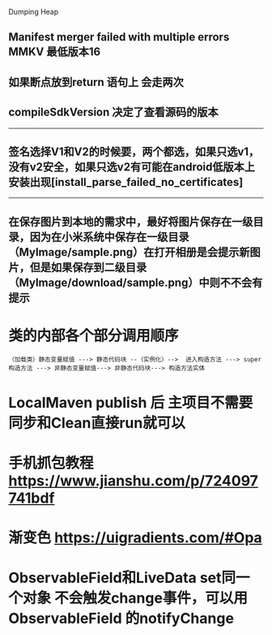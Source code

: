 <string name="leak_canary_notification_dumping">Dumping Heap</string>

## Manifest merger failed with multiple errors  MMKV 最低版本16


## 如果断点放到return 语句上 会走两次
## compileSdkVersion 决定了查看源码的版本
---
## 签名选择V1和V2的时候要，两个都选，如果只选v1，没有v2安全，如果只选v2有可能在android低版本上安装出现[install_parse_failed_no_certificates]
---
## 在保存图片到本地的需求中，最好将图片保存在一级目录，因为在小米系统中保存在一级目录   （MyImage/sample.png）在打开相册是会提示新图片，但是如果保存到二级目录              （MyImage/download/sample.png）中则不不会有提示

# 类的内部各个部分调用顺序
    （加载类）静态变量赋值 ---> 静态代码块 --（实例化）-->  进入构造方法 ---> super构造方法 ---> 非静态变量赋值---> 非静态代码块---> 构造方法实体 
# LocalMaven publish 后  主项目不需要同步和Clean直接run就可以

# 手机抓包教程 https://www.jianshu.com/p/724097741bdf

# 渐变色 https://uigradients.com/#Opa

# ObservableField和LiveData set同一个对象  不会触发change事件，可以用ObservableField 的notifyChange
